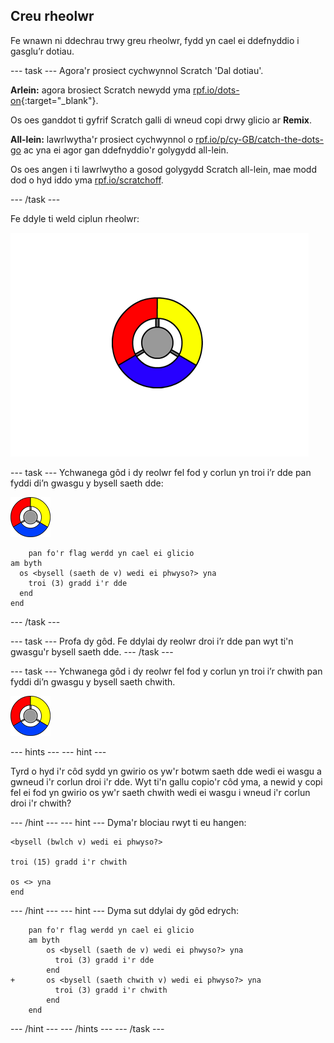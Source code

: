 ## Creu rheolwr

Fe wnawn ni ddechrau trwy greu rheolwr, fydd yn cael ei ddefnyddio i gasglu’r dotiau.

--- task --- Agora'r prosiect cychwynnol Scratch 'Dal dotiau'.

**Arlein:** agora brosiect Scratch newydd yma [rpf.io/dots-on](http://rpf.io/dots-on){:target="_blank"}.

Os oes ganddot ti gyfrif Scratch galli di wneud copi drwy glicio ar **Remix**.

**All-lein:** lawrlwytha'r prosiect cychwynnol o [rpf.io/p/cy-GB/catch-the-dots-go](http://rpf.io/p/cy-GB/catch-the-dots-go) ac yna ei agor gan ddefnyddio'r golygydd all-lein.

Os oes angen i ti lawrlwytho a gosod golygydd Scratch all-lein, mae modd dod o hyd iddo yma [rpf.io/scratchoff](http://rpf.io/scratchoff).

--- /task ---

Fe ddyle ti weld ciplun rheolwr:

![sgrinlun](images/dots-controller.png)

--- task ---
Ychwanega gôd i dy reolwr fel fod y corlun yn troi i’r dde pan fyddi di’n gwasgu y bysell saeth dde:

![Corlun rheolwr](images/controller-sprite.png)

```blocks3
    pan fo'r flag werdd yn cael ei glicio
am byth 
  os <bysell (saeth de v) wedi ei phwyso?> yna 
    troi (3) gradd i'r dde
  end
end
```

--- /task ---

--- task --- Profa dy gôd. Fe ddylai dy reolwr droi i’r dde pan wyt ti'n gwasgu'r bysell saeth dde. --- /task ---

--- task --- Ychwanega gôd i dy reolwr fel fod y corlun yn troi i’r chwith pan fyddi di’n gwasgu y bysell saeth chwith.

![Corlun rheolwr](images/controller-sprite.png)

--- hints ---
 --- hint ---

Tyrd o hyd i'r côd sydd yn gwirio os yw'r botwm saeth dde wedi ei wasgu a gwneud i'r corlun droi i'r dde. Wyt ti'n gallu copio'r côd yma, a newid y copi fel ei fod yn gwirio os yw'r saeth chwith wedi ei wasgu i wneud i'r corlun droi i'r chwith?

--- /hint --- --- hint --- Dyma'r blociau rwyt ti eu hangen:

```blocks3
<bysell (bwlch v) wedi ei phwyso?>

troi (15) gradd i'r chwith

os <> yna
end
```

--- /hint --- --- hint --- Dyma sut ddylai dy gôd edrych:

```blocks3
    pan fo'r flag werdd yn cael ei glicio
    am byth 
        os <bysell (saeth de v) wedi ei phwyso?> yna 
          troi (3) gradd i'r dde
        end
+       os <bysell (saeth chwith v) wedi ei phwyso?> yna 
          troi (3) gradd i'r chwith
        end
    end
```

--- /hint --- --- /hints --- --- /task ---